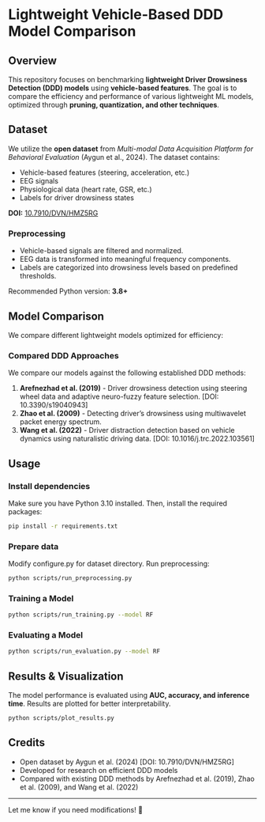 # Lightweight Vehicle-Based DDD Model Comparison

## Overview
This repository focuses on benchmarking **lightweight Driver Drowsiness Detection (DDD) models** using **vehicle-based features**. The goal is to compare the efficiency and performance of various lightweight ML models, optimized through **pruning, quantization, and other techniques**.

## Dataset
We utilize the **open dataset** from _Multi-modal Data Acquisition Platform for Behavioral Evaluation_ (Aygun et al., 2024). The dataset contains:
- Vehicle-based features (steering, acceleration, etc.)
- EEG signals
- Physiological data (heart rate, GSR, etc.)
- Labels for driver drowsiness states

**DOI:** [10.7910/DVN/HMZ5RG](https://doi.org/10.7910/DVN/HMZ5RG)
<!-- need to explain how to download complete dataset via API -->

### Preprocessing
- Vehicle-based signals are filtered and normalized.
- EEG data is transformed into meaningful frequency components.
- Labels are categorized into drowsiness levels based on predefined thresholds.

<!--
## ⚙️ Setup
To set up the environment, install the required dependencies:

```sh
pip install -r requirements.txt
```
-->

Recommended Python version: **3.8+**

## Model Comparison
We compare different lightweight models optimized for efficiency:

<!--
| Model | Pruning | Quantization | Params | Accuracy |
|--------|---------|-------------|--------|----------|
| Baseline DNN | ❌ | ❌ | 1M | 85% |
| Pruned DNN | ✅ | ❌ | 500K | 84% |
| Quantized DNN | ❌ | ✅ | 250K | 83% |
| Pruned + Quantized | ✅ | ✅ | 200K | 82% |
-->

### Compared DDD Approaches
We compare our models against the following established DDD methods:
1. **Arefnezhad et al. (2019)** - Driver drowsiness detection using steering wheel data and adaptive neuro-fuzzy feature selection. [DOI: 10.3390/s19040943]
2. **Zhao et al. (2009)** - Detecting driver’s drowsiness using multiwavelet packet energy spectrum. 
3. **Wang et al. (2022)** - Driver distraction detection based on vehicle dynamics using naturalistic driving data. [DOI: 10.1016/j.trc.2022.103561]

## Usage
### Install dependencies
Make sure you have Python 3.10 installed. Then, install the required packages:
```sh
pip install -r requirements.txt
```
### Prepare data
Modify configure.py for dataset directory. Run preprocessing:
```sh
python scripts/run_preprocessing.py
```
### Training a Model
```sh
python scripts/run_training.py --model RF
```
### Evaluating a Model
```sh
python scripts/run_evaluation.py --model RF
```
## Results & Visualization
The model performance is evaluated using **AUC, accuracy, and inference time**. Results are plotted for better interpretability.

```sh
python scripts/plot_results.py
```

<!--
## 📜 License
This project is released under the **MIT License**.
-->

## Credits
- Open dataset by Aygun et al. (2024) [DOI: 10.7910/DVN/HMZ5RG]
- Developed for research on efficient DDD models
- Compared with existing DDD methods by Arefnezhad et al. (2019), Zhao et al. (2009), and Wang et al. (2022)

---

Let me know if you need modifications! 🚀

